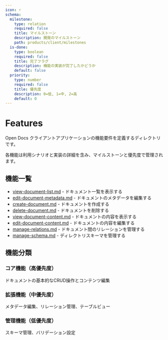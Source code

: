 ```yaml
---
icon: ⚡
schema:
  milestone:
    type: relation
    required: false
    title: マイルストーン
    description: 開発のマイルストーン
    path: products/client/milestones
  is-done:
    type: boolean
    required: false
    title: 完了フラグ
    description: 機能の実装が完了したかどうか
    default: false
  priority:
    type: number
    required: false
    title: 優先度
    description: 0=低, 1=中, 2=高
    default: 0
---
```


# Features

Open Docs クライアントアプリケーションの機能要件を定義するディレクトリです。

各機能は利用シナリオと実装の詳細を含み、マイルストーンと優先度で管理されます。

## 機能一覧

- [view-document-list.md](./view-document-list.md) - ドキュメント一覧を表示する
- [edit-document-metadata.md](./edit-document-metadata.md) - ドキュメントのメタデータを編集する
- [create-document.md](./create-document.md) - ドキュメントを作成する
- [delete-document.md](./delete-document.md) - ドキュメントを削除する
- [view-document-content.md](./view-document-content.md) - ドキュメントの内容を表示する
- [edit-document-content.md](./edit-document-content.md) - ドキュメントの内容を編集する
- [manage-relations.md](./manage-relations.md) - ドキュメント間のリレーションを管理する
- [manage-schema.md](./manage-schema.md) - ディレクトリスキーマを管理する

## 機能分類

### コア機能（高優先度）
ドキュメントの基本的なCRUD操作とコンテンツ編集

### 拡張機能（中優先度）
メタデータ編集、リレーション管理、テーブルビュー

### 管理機能（低優先度）
スキーマ管理、バリデーション設定